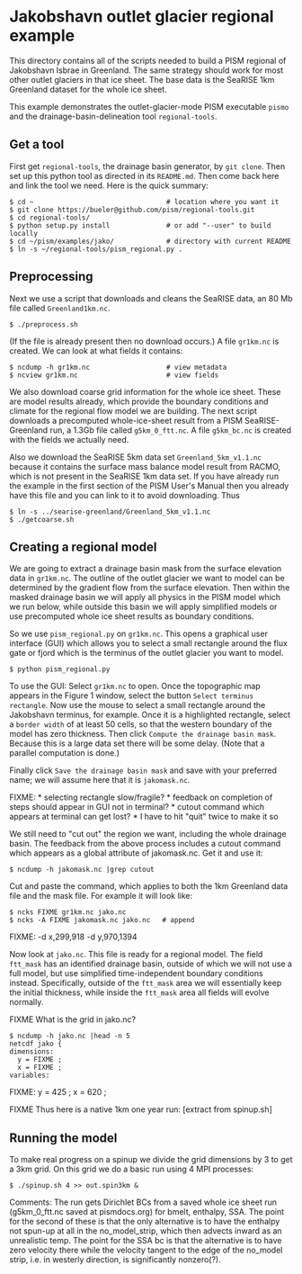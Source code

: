 Jakobshavn outlet glacier regional example
=================

This directory contains all of the scripts needed to build a PISM regional
of Jakobshavn Isbrae in Greenland.  The same strategy should work for most
other outlet glaciers in that ice sheet.  The base data is the SeaRISE 1km
Greenland dataset for the whole ice sheet.

This example demonstrates the outlet-glacier-mode PISM executable `pismo`
and the drainage-basin-delineation tool `regional-tools`.

Get a tool
----------

First get `regional-tools`, the drainage basin generator, by `git clone`.  Then
set up this python tool as directed in its `README.md`.  Then come back here and
link the tool we need.  Here is the quick summary:

    $ cd ~                                 # location where you want it
    $ git clone https://bueler@github.com/pism/regional-tools.git
    $ cd regional-tools/
    $ python setup.py install              # or add "--user" to build locally
    $ cd ~/pism/examples/jako/             # directory with current README
    $ ln -s ~/regional-tools/pism_regional.py .

Preprocessing
----------

Next we use a script that downloads and cleans the SeaRISE data, an 80 Mb file
called `Greenland1km.nc`.

    $ ./preprocess.sh

(If the file is already present then no download occurs.)
A file `gr1km.nc` is created.  We can look at what fields it contains:

    $ ncdump -h gr1km.nc                   # view metadata
    $ ncview gr1km.nc                      # view fields

We also download coarse grid information for the whole ice sheet.  These are 
model results already, which provide the boundary conditions and climate for 
the regional flow model we are building.  The next script downloads a
precomputed whole-ice-sheet result from a PISM SeaRISE-Greenland run, a 1.3Gb
file called `g5km_0_ftt.nc`.  A file `g5km_bc.nc` is created with the fields
we actually need.

Also we download the SeaRISE 5km data set `Greenland_5km_v1.1.nc` because it
contains the surface mass balance model result from RACMO, which is not present
in the SeaRISE 1km data set.  If you have already run the example in the first
section of the PISM User's Manual then you already have this file and you can
link to it to avoid downloading.  Thus

    $ ln -s ../searise-greenland/Greenland_5km_v1.1.nc
    $ ./getcoarse.sh


Creating a regional model
-------------

We are going to extract a drainage basin mask from the surface elevation data
in `gr1km.nc`.  The outline of the outlet glacier we want to model can be
determined by the gradient flow from the surface elevation.  Then
within the masked drainage basin we will apply all physics in the PISM model
which we run below, while outside this basin we will apply simplified models
or use precomputed whole ice sheet results as boundary conditions.

So we use `pism_regional.py` on `gr1km.nc`.  This opens a graphical user interface
(GUI) which allows you to select a small rectangle around the flux gate or
fjord which is the terminus of the outlet glacier you want to model.

    $ python pism_regional.py

To use the GUI:  Select `gr1km.nc` to open.  Once the topographic map appears
in the Figure 1 window, select the button `Select terminus rectangle`.
Now use the mouse to select a small rectangle around the Jakobshavn
terminus, for example.  Once it is a highlighted rectangle, select a
`border width` of at least 50 cells, so that the western boundary of the
model has zero thickness.  Then click
`Compute the drainage basin mask`.  Because this is a large data set
there will be some delay.  (Note that a parallel computation is done.)

Finally click `Save the drainage basin mask` and save with your
preferred name; we will assume here that it is `jakomask.nc`.

  FIXME:
    *  selecting rectangle slow/fragile?
    *  feedback on completion of steps should appear in GUI not in terminal?
    *  cutout command which appears at terminal can get lost?
    *  I have to hit "quit" twice to make it so

We still need to "cut out" the region we want, including the whole
drainage basin.
The feedback from the above process includes a cutout command which
appears as a global attribute of jakomask.nc.  Get it and use it:

    $ ncdump -h jakomask.nc |grep cutout

Cut and paste the command, which applies to both the 1km Greenland data file
and the mask file.  For example it will look like:

    $ ncks FIXME gr1km.nc jako.nc
    $ ncks -A FIXME jakomask.nc jako.nc   # append

FIXME: -d x,299,918 -d y,970,1394

Now look at `jako.nc`.  This file is ready for a regional model.  The field
`ftt_mask` has an identified drainage basin, outside of which we
will not use a full model, but use simplified time-independent boundary
conditions instead.  Specifically, outside of the `ftt_mask` area we will
essentially keep the initial thickness, while inside the `ftt_mask` area all
fields will evolve normally.

FIXME What is the grid in jako.nc?

    $ ncdump -h jako.nc |head -n 5
    netcdf jako {
    dimensions:
	  y = FIXME ;
	  x = FIXME ;
    variables:

FIXME:
	y = 425 ;
	x = 620 ;

FIXME Thus here is a native 1km one year run:  [extract from spinup.sh]

Running the model
-----------

To make real progress on a spinup we divide the grid dimensions by 3 to get a
3km grid.  On this grid we do a basic run using 4 MPI processes:

    $ ./spinup.sh 4 >> out.spin3km &

Comments: The run gets Dirichlet BCs from a saved whole ice sheet run (g5km_0_ftt.nc
saved at pismdocs.org) for bmelt, enthalpy, SSA.  The point for the second of these is that
the only alternative is to have the enthalpy not spun-up at all in the no_model_strip,
which then advects inward as an unrealistic temp.  The point for the SSA bc
is that the alternative is to have zero velocity there while the velocity 
tangent to the edge of the no_model strip, i.e. in westerly direction, is
significantly nonzero(?).


